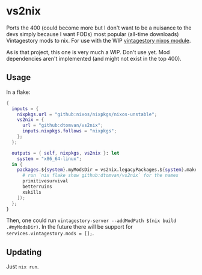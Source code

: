 # vs2nix

Ports the 400 (could become more but I don't want to be a nuisance to the devs
simply because I want FODs) most popular (all-time downloads) Vintagestory mods
to nix. For use with the WIP [vintagestory nixos module](https://github.com/NixOS/nixpkgs/pull/414845).

As is that project, this one is very much a WIP. Don't use yet. Mod
dependencies aren't implemented (and might not exist in the top 400).

## Usage

In a flake:

```nix
{
  inputs = {
    nixpkgs.url = "github:nixos/nixpkgs/nixos-unstable";
    vs2nix = {
      url = "github:dtomvan/vs2nix";
      inputs.nixpkgs.follows = "nixpkgs";
    };
  };

  outputs = { self, nixpkgs, vs2nix }: let
    system = "x86_64-linux";
  in {
    packages.${system}.myModsDir = vs2nix.legacyPackages.${system}.makeModsDir "my-modpack-3000" (mods: with mods; [
      # run `nix flake show github:dtomvan/vs2nix` for the names
      primitivesurvival
      betterruins
      xskills
    ]);
  };
}
```

Then, one could run `vintagestory-server --addModPath $(nix build .#myModsDir)`.
In the future there will be support for `services.vintagestory.mods = [];`.


## Updating
Just `nix run`.
